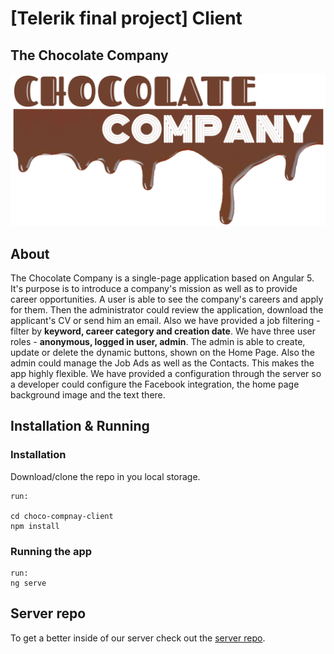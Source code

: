 # [Telerik final project] Client 
## The Chocolate Company
![logo](./src/assets/logo.png) 

## About
The Chocolate Company is a single-page application based on Angular 5. It's purpose is to introduce a company's mission as well as to provide career opportunities. А user is able to see the company's careers and apply for them. Then the administrator could review the application, download the applicant's CV or send him an email. Also we have provided a job filtering - filter by **keyword, career category and creation date**.
We have three user roles - **anonymous, logged in user, admin**. The admin is able to create, update or delete the dynamic buttons, shown on the Home Page. Also the admin could manage the Job Ads as well as the Contacts. This makes the app highly flexible.
We have provided a configuration through the server so a developer could configure the Facebook integration, the home page background image and the text there.

## Installation & Running
### Installation
Download/clone the repo in you local storage.
```
run:

cd choco-compnay-client
npm install
```

### Running the app
```
run:
ng serve
```

## Server repo

To get a better inside of our server check out the [server repo](https://github.com/Telerik-final-project/server).
